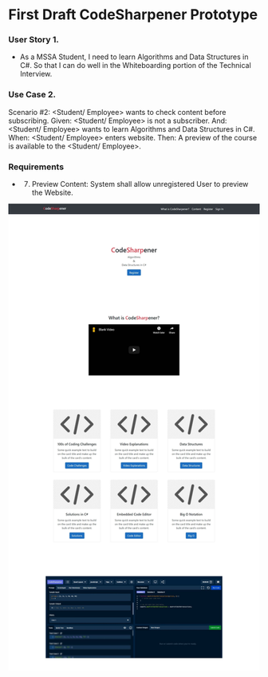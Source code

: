 # First Draft CodeSharpener Prototype

### User Story 1.
* As a MSSA Student, I need to learn Algorithms and Data Structures in C#. So that I can do well in the Whiteboarding portion of the Technical Interview.

### Use Case 2.
Scenario #2: <Student/ Employee> wants to check content before subscribing.
Given: <Student/ Employee> is not a subscriber.
	And: <Student/ Employee> wants to learn Algorithms and Data Structures in C#.
When: <Student/ Employee> enters website.
Then: A preview of the course is available to the <Student/ Employee>.

### Requirements
*	7. Preview Content: System shall allow unregistered User to preview the Website.

<kbd>
<img src="https://github.com/richminlee/Code_Sharpener/blob/master/Prototype/Homepage%20Screenshot.JPG">
</kbd>
